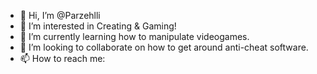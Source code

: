 - 👋 Hi, I’m @Parzehlli
- 👀 I’m interested in Creating & Gaming!
- 🌱 I’m currently learning how to manipulate videogames.
- 💞️ I’m looking to collaborate on how to get around anti-cheat software.
- 📫 How to reach me:

<!---
Parzehlli/Parzehlli is a ✨ special ✨ repository because its `README.md` (this file) appears on your GitHub profile.
You can click the Preview link to take a look at your changes.
--->
